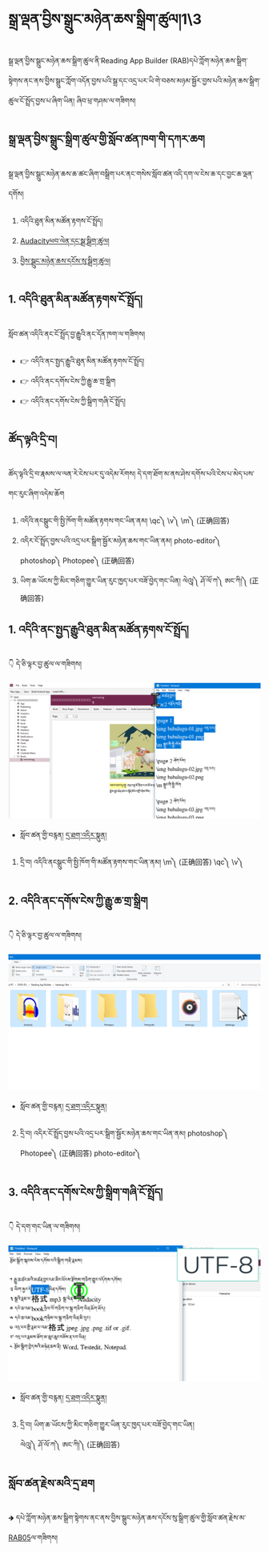 # སྒྲ་ལྡན་བྱིས་སྒྲུང་མཉེན་ཆས་སྒྲིག་ཚུལ།1\3

སྒྲ་ལྡན་བྱིས་སྒྲུང་མཉེན་ཆས་སྒྲིག་ཚུལ་ནི་Reading App Builder (RAB)དཔེ་ཀློག་མཉེན་ཆས་སྒྲིག་སྟེགས་ནང་ནས་བྱིས་སྒྲུང་ཀློག་འདོན་བྱས་པའི་སྒྲ་དང་འདྲ་པར་ཡི་གེ་བཅས་མཉམ་སྦྱོར་བྱས་པའི་མཉེན་ཆས་སྒྲིག་ཚུལ་ངོ་སྤྲོད་བྱས་པ་ཞིག་ཡིན། ཞིབ་ཕྲ་གཤམ་ལ་གཟིགས།

## སྒྲ་ལྡན་བྱིས་སྒྲུང་སྒྲིག་ཚུལ་གྱི་སློབ་ཚན་ཁག་གི་དཀར་ཆག

སྒྲ་ལྡན་བྱིས་སྒྲུང་མཉེན་ཆས་ཆ་ཚང་ཞིག་བསྒྲིག་པར་ནང་གསེས་སློབ་ཚན་འདི་དག་ལ་ངེས་ཆ་དང་བྱང་ཆ་ལྡན་དགོས།

1. འདིའི་ཐུན་མིན་མཚོན་རྟགས་ངོ་སྤྲོད།
2. [Audacityཕབ་ལེན་དང་སྒྲ་སྒྲིག་ཚུལ།]()
3. [བྱིས་སྒྲུང་མཉེན་ཆས་དངོས་སུ་སྒྲིག་ཚུལ།]()

## 1. འདིའི་ཐུན་མིན་མཚོན་རྟགས་ངོ་སྤྲོད།

སློབ་ཚན་འདིའི་ནང་ངོ་སྤྲོད་བྱ་རྒྱུའི་ནང་དོན་ཁག་ལ་གཟིགས།

- 👉 འདིའི་ནང་སྤྱད་རྒྱུའི་ཐུན་མིན་མཚོན་རྟགས་ངོ་སྤྲོད།
- 👉 འདིའི་ནང་དགོས་ངེས་ཀྱི་རྒྱུ་ཆ་གྲ་སྒྲིག
- 👉 འདིའི་ནང་དགོས་ངེས་ཀྱི་སྒྲིག་གཞི་ངོ་སྤྲོད།

## ཚོད་ལྟའི་དྲི་བ།

ཚོད་ལྟའི་དྲི་བ་རྣམས་ལ་ལན་རེ་ངེས་པར་དུ་འདེམ་རོགས། དེ་དག་ཐོག་མ་ནས་ཤེས་དགོས་པའི་ངེས་པ་མེད་པས་གང་རུང་ཞིག་འདེམ་ཆོག

1. འདིའི་ནངསྒྲུང་གི་སྤྱི་ཁོག་གི་མཚོན་རྟགས་གང་ཡིན་ནམ། \qc༽ \v༽ \m༽ (正确回答)
2. འདིར་ངོ་སྤྲོད་བྱས་པའི་འདྲ་པར་སྒྲིག་སྦྱོར་མཉེན་ཆས་གང་ཡིན་ནམ། photo-editor༽ photoshop༽ Photopee༽ (正确回答)
3. ཡིག་ཆ་ཡོངས་ཀྱི་མིང་གཅིག་གྱུར་ཡིན་རུང་ཁྱད་པར་བཟོ་བྱེད་གང་ཡིན། ལེའུ།༽ ཤོ་ལོ་ཀ༽ ཨང་ཀི།༽ (正确回答)

## 1. འདིའི་ནང་སྤྱད་རྒྱུའི་ཐུན་མིན་མཚོན་རྟགས་ངོ་སྤྲོད།

👇 དེ་ཅི་ལྟར་བྱ་ཚུལ་ལ་གཟིགས།

![800](images/000001.png)


- སློབ་ཚན་གྱི་བརྙན། [དྲ་ཐག་འདིར་སྣུན།](https://drive.google.com/file/d/1HsGqgwflgHe0UDecweI2gNwdq77ywccz/view?usp=share_link)


1. དྲི་བ། འདིའི་ནངསྒྲུང་གི་སྤྱི་ཁོག་གི་མཚོན་རྟགས་གང་ཡིན་ནམ། \m༽ (正确回答) \qc༽ \v༽

## 2. འདིའི་ནང་དགོས་ངེས་ཀྱི་རྒྱུ་ཆ་གྲ་སྒྲིག

👇 དེ་ཅི་ལྟར་བྱ་ཚུལ་ལ་གཟིགས།

![800](images/000002.png)


- སློབ་ཚན་གྱི་བརྙན། [དྲ་ཐག་འདིར་སྣུན།](https://drive.google.com/file/d/1ZAj_nSr8SLqLpJ8ZogcrJtrHBD4r3dUS/view?usp=share_link)


2. དྲི་བ། འདིར་ངོ་སྤྲོད་བྱས་པའི་འདྲ་པར་སྒྲིག་སྦྱོར་མཉེན་ཆས་གང་ཡིན་ནམ། photoshop༽ Photopee༽ (正确回答) photo-editor༽

## 3. འདིའི་ནང་དགོས་ངེས་ཀྱི་སྒྲིག་གཞི་ངོ་སྤྲོད།

👇 དེ་དག་གང་ཡིན་ལ་གཟིགས།

![800](images/000003.png)
 

- སློབ་ཚན་གྱི་བརྙན། [དྲ་ཐག་འདིར་སྣུན།](https://drive.google.com/file/d/1Ft-sPVfLyb22brANJi0sF28ZpIlsfpGa/view?usp=share_link)


3. དྲི་བ། ཡིག་ཆ་ཡོངས་ཀྱི་མིང་གཅིག་གྱུར་ཡིན་རུང་ཁྱད་པར་བཟོ་བྱེད་གང་ཡིན།  
ལེའུ།༽ ཤོ་ལོ་ཀ༽ ཨང་ཀི།༽ (正确回答)

## སློབ་ཚན་རྗེས་མའི་དྲ་ཐག

🡺 དཔེ་ཀློག་མཉེན་ཆས་སྒྲིག་སྟེགས་ནང་ནས་བྱིས་སྒྲུང་མཉེན་ཆས་དངོས་སུ་སྒྲིག་ཚུལ་གྱི་སློབ་ཚན་རྗེས་མ་[RAB05](https://github.com/buda-base/budax/edit/master/howtoguides/RAB05/index.md)ལ་གཟིགས།
